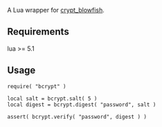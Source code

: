 A Lua wrapper for [crypt_blowfish](http://www.openwall.com/crypt/).


Requirements
------------

lua >= 5.1


Usage
-----

	require( "bcrypt" )

	local salt = bcrypt.salt( 5 )
	local digest = bcrypt.digest( "password", salt )

	assert( bcrypt.verify( "password", digest ) )
